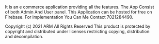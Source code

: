 It is an e commerce application providing all the features. The App Consist of both Admin And User panel. This Application can be hosted for free on Firebase.
For implementation You Can Me Contact 7021284490.

Copyright (c) 2021 ARM All Rights Reserved
This product is protected by copyright and distributed under licenses restricting copying, distribution and decompilation.
